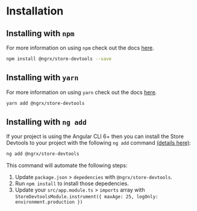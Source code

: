 # Installation

## Installing with `npm`

For more information on using `npm` check out the docs <a href="https://docs.npmjs.com/cli/install" target="_blank">here</a>.

```sh
npm install @ngrx/store-devtools --save
```

## Installing with `yarn`
For more information on using `yarn` check out the docs <a href="https://yarnpkg.com/docs/usage" target="_blank">here</a>.

```sh
yarn add @ngrx/store-devtools
```

## Installing with `ng add`

If your project is using the Angular CLI 6+ then you can install the Store Devtools to your project with the following `ng add` command <a href="https://angular.io/cli/add" target="_blank">(details here)</a>:

```sh
ng add @ngrx/store-devtools
```

This command will automate the following steps:

1. Update `package.json` > `depedencies` with `@ngrx/store-devtools`.
2. Run `npm install` to install those depedencies. 
3. Update your `src/app.module.ts` > `imports` array with `StoreDevtoolsModule.instrument({ maxAge: 25, logOnly: environment.production })`
